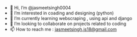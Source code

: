 - 👋 Hi, I’m @jasmeetsingh0004
- 👀 I’m interested in coading and designing (python)
- 🌱 I’m currently learning webscraping , using api and django
- 💞️ I’m looking to collaborate on projects related to coding
- 📫 How to reach me : jasmeetsingh.js18@gmail.com

<!---
jasmeetsingh0004/jasmeetsingh0004 is a ✨ special ✨ repository because its `README.md` (this file) appears on your GitHub profile.
You can click the Preview link to take a look at your changes.
--->
